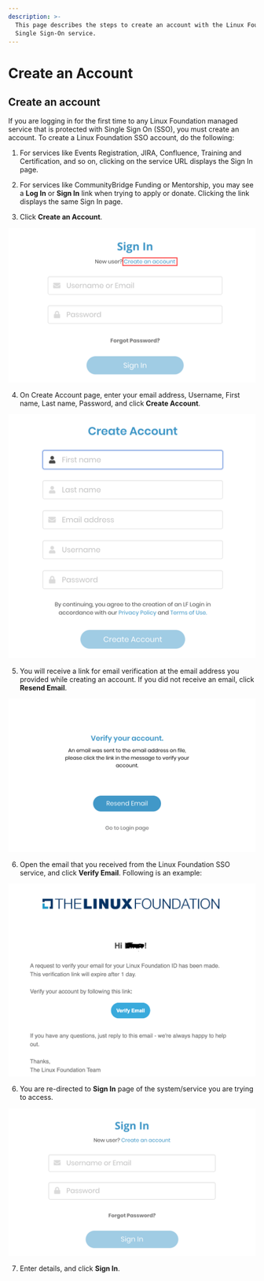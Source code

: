 ```yaml
---
description: >-
  This page describes the steps to create an account with the Linux Foundation
  Single Sign-On service.
---
```


# Create an Account

## Create an account <a id="create-an-account"></a>

If you are logging in for the first time to any Linux Foundation managed service that is protected with Single Sign On \(SSO\),  you must create an account. To create a Linux Foundation SSO account, do the following:

1. For services like Events Registration, JIRA, Confluence, Training and Certification, and so on, clicking on the service URL displays the Sign In page.

2. For services like CommunityBridge Funding or Mentorship, you may see a **Log In** or **Sign In** link when trying to apply or donate. Clicking the link displays the same Sign In page.

3. Click **Create an Account**.

![](../.gitbook/assets/create-an-account.png)

4. On Create Account page, enter your email address, Username, First name, Last name, Password, and click  **Create Account**.

![Create Account page](../.gitbook/assets/screen-shot-2020-05-04-at-6.58.35-pm.png)

5. You will receive a link for email verification at the email address you provided while creating an account. If you did not receive an email, click **Resend Email**.​

![Verify Account page](../.gitbook/assets/screen-shot-2020-05-04-at-6.25.26-pm.png)

6. Open the email that you received from the Linux Foundation SSO service, and click **Verify Email**. Following is an example:

![Verify Account page](../.gitbook/assets/screen-shot-2020-05-04-at-6.29.47-pm.png)

 6. You are re-directed to **Sign In** page of the system/service you are trying to access.             

![Create Account](../.gitbook/assets/screen-shot-2020-05-04-at-6.24.03-pm.png)

7. Enter details, and click **Sign In**.

